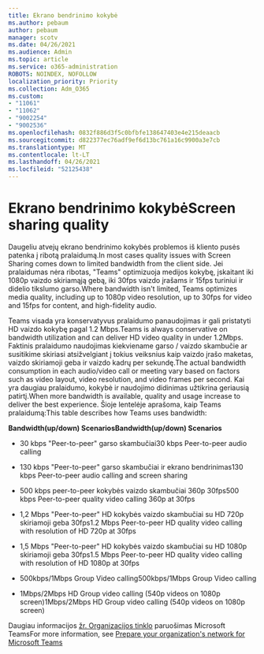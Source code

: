 ```yaml
---
title: Ekrano bendrinimo kokybė
ms.author: pebaum
author: pebaum
manager: scotv
ms.date: 04/26/2021
ms.audience: Admin
ms.topic: article
ms.service: o365-administration
ROBOTS: NOINDEX, NOFOLLOW
localization_priority: Priority
ms.collection: Adm_O365
ms.custom:
- "11061"
- "11062"
- "9002254"
- "9002536"
ms.openlocfilehash: 0832f886d3f5c0bfbfe138647403e4e215deaacb
ms.sourcegitcommit: d822377ec76adf9ef6d13bc761a16c9900a3e7cb
ms.translationtype: MT
ms.contentlocale: lt-LT
ms.lasthandoff: 04/26/2021
ms.locfileid: "52125438"
---
```

# <a name="screen-sharing-quality"></a><span data-ttu-id="090a5-102">Ekrano bendrinimo kokybė</span><span class="sxs-lookup"><span data-stu-id="090a5-102">Screen sharing quality</span></span>

<span data-ttu-id="090a5-103">Daugeliu atvejų ekrano bendrinimo kokybės problemos iš kliento pusės patenka į ribotą pralaidumą.</span><span class="sxs-lookup"><span data-stu-id="090a5-103">In most cases quality issues with Screen Sharing comes down to limited bandwidth from the client side.</span></span>  <span data-ttu-id="090a5-104">Jei pralaidumas nėra ribotas, "Teams" optimizuoja medijos kokybę, įskaitant iki 1080p vaizdo skiriamąją gebą, iki 30fps vaizdo įrašams ir 15fps turiniui ir didelio tikslumo garso.</span><span class="sxs-lookup"><span data-stu-id="090a5-104">Where bandwidth isn't limited, Teams optimizes media quality, including up to 1080p video resolution, up to 30fps for video and 15fps for content, and high-fidelity audio.</span></span>

<span data-ttu-id="090a5-105">Teams visada yra konservatyvus pralaidumo panaudojimas ir gali pristatyti HD vaizdo kokybę pagal 1.2 Mbps.</span><span class="sxs-lookup"><span data-stu-id="090a5-105">Teams is always conservative on bandwidth utilization and can deliver HD video quality in under 1.2Mbps.</span></span> <span data-ttu-id="090a5-106">Faktinis pralaidumo naudojimas kiekviename garso / vaizdo skambučie ar susitikime skiriasi atsižvelgiant į tokius veiksnius kaip vaizdo įrašo maketas, vaizdo skiriamoji geba ir vaizdo kadrų per sekundę.</span><span class="sxs-lookup"><span data-stu-id="090a5-106">The actual bandwidth consumption in each audio/video call or meeting vary based on factors such as video layout, video resolution, and video frames per second.</span></span> <span data-ttu-id="090a5-107">Kai yra daugiau pralaidumo, kokybė ir naudojimo didinimas užtikrina geriausią patirtį.</span><span class="sxs-lookup"><span data-stu-id="090a5-107">When more bandwidth is available, quality and usage increase to deliver the best experience.</span></span> <span data-ttu-id="090a5-108">Šioje lentelėje aprašoma, kaip Teams pralaidumą:</span><span class="sxs-lookup"><span data-stu-id="090a5-108">This table describes how Teams uses bandwidth:</span></span>

<span data-ttu-id="090a5-109">**Bandwidth(up/down) Scenarios**</span><span class="sxs-lookup"><span data-stu-id="090a5-109">**Bandwidth(up/down) Scenarios**</span></span>

- <span data-ttu-id="090a5-110">30 kbps "Peer-to-peer" garso skambučiai</span><span class="sxs-lookup"><span data-stu-id="090a5-110">30 kbps Peer-to-peer audio calling</span></span>

- <span data-ttu-id="090a5-111">130 kbps "Peer-to-peer" garso skambučiai ir ekrano bendrinimas</span><span class="sxs-lookup"><span data-stu-id="090a5-111">130 kbps Peer-to-peer audio calling and screen sharing</span></span>

- <span data-ttu-id="090a5-112">500 kbps peer-to-peer kokybės vaizdo skambučiai 360p 30fps</span><span class="sxs-lookup"><span data-stu-id="090a5-112">500 kbps Peer-to-peer quality video calling 360p at 30fps</span></span>

- <span data-ttu-id="090a5-113">1,2 Mbps "Peer-to-peer" HD kokybės vaizdo skambučiai su HD 720p skiriamoji geba 30fps</span><span class="sxs-lookup"><span data-stu-id="090a5-113">1.2 Mbps Peer-to-peer HD quality video calling with resolution of HD 720p at 30fps</span></span>

- <span data-ttu-id="090a5-114">1,5 Mbps "Peer-to-peer" HD kokybės vaizdo skambučiai su HD 1080p skiriamoji geba 30fps</span><span class="sxs-lookup"><span data-stu-id="090a5-114">1.5 Mbps Peer-to-peer HD quality video calling with resolution of HD 1080p at 30fps</span></span>

- <span data-ttu-id="090a5-115">500kbps/1Mbps Group Video calling</span><span class="sxs-lookup"><span data-stu-id="090a5-115">500kbps/1Mbps Group Video calling</span></span>

- <span data-ttu-id="090a5-116">1Mbps/2Mbps HD Group video calling (540p videos on 1080p screen)</span><span class="sxs-lookup"><span data-stu-id="090a5-116">1Mbps/2Mbps HD Group video calling (540p videos on 1080p screen)</span></span>

<span data-ttu-id="090a5-117">Daugiau informacijos [žr. Organizacijos tinklo](https://docs.microsoft.com/microsoftteams/prepare-network#bandwidth-requirements) paruošimas Microsoft Teams</span><span class="sxs-lookup"><span data-stu-id="090a5-117">For more information, see [Prepare your organization's network for Microsoft Teams](https://docs.microsoft.com/microsoftteams/prepare-network#bandwidth-requirements)</span></span>
